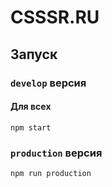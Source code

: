 # CSSSR.RU

## Запуск

### `develop` версия

#### Для всех
```
npm start
```

### `production` версия
```
npm run production
```
